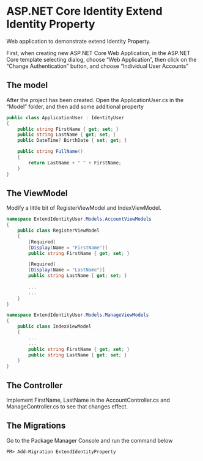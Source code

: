 # ASP.NET Core Identity Extend Identity Property

Web application to demonstrate extend Identity Property.

First, when creating new ASP.NET Core Web Application, in the ASP.NET Core template selecting dialog, choose “Web Application”, then click on the “Change Authentication” button, and choose “Individual User Accounts”

## The model

After the project has been created. Open the ApplicationUser.cs in the “Model” folder, and then add some additional property

```cs
public class ApplicationUser : IdentityUser
{
	public string FirstName { get; set; }
	public string LastName { get; set; }
	public DateTime? BirthDate { set; get; }

	public string FullName()
	{
		return LastName + " " + FirstName;
	}
}
```

## The ViewModel

Modify a little bit of RegisterViewModel and IndexViewModel.

```cs
namespace ExtendIdentityUser.Models.AccountViewModels
{
    public class RegisterViewModel
    {
        [Required]
        [Display(Name = "FirstName")]
        public string FirstName { get; set; }

        [Required]
        [Display(Name = "LastName")]
        public string LastName { get; set; }
		
		...
		...
    }
}
```

```cs
namespace ExtendIdentityUser.Models.ManageViewModels
{
    public class IndexViewModel
    {
		...
		...
        public string FirstName { get; set; }
        public string LastName { get; set; }
    }
}
```

## The Controller

Implement FirstName, LastName in the AccountController.cs and ManageController.cs to see that changes effect.

## The Migrations

Go to the Package Manager Console and run the command below 

```
PM> Add-Migration ExtendIdentityProperty
```